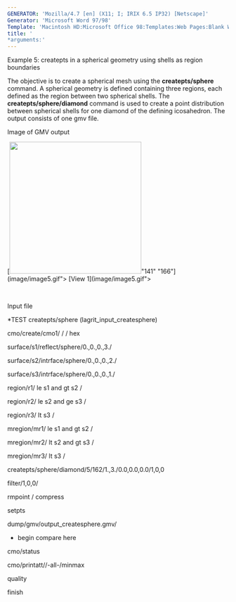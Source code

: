 ```yaml
---
GENERATOR: 'Mozilla/4.7 [en] (X11; I; IRIX 6.5 IP32) [Netscape]'
Generator: 'Microsoft Word 97/98'
Template: 'Macintosh HD:Microsoft Office 98:Templates:Web Pages:Blank Web Page'
title: '
*arguments:'
---
```


 Example 5: createpts in a spherical geometry using shells as region
 boundaries

  The objective is to create a spherical mesh using the
  **createpts/sphere** command.
  A spherical geometry is defined containing three regions, each
  defined as the region between two spherical shells. The
  **createpts/sphere/diamond** command is used to create a point
  distribution between spherical shells for one diamond of the
  defining icosahedron. The output consists of one gmv file.

 Image of GMV output

  [<img height="300" width="300" src="https://lanl.github.io/LaGriT/docs/assets/images/image5tn.gif">"141"
  "166"](image/image5.gif"> [View 1](image/image5.gif">

 

  

 Input file

 
*TEST createpts/sphere (lagrit\_input\_createsphere)

 cmo/create/cmo1/ / / hex

 surface/s1/reflect/sphere/0.,0.,0.,3./

 surface/s2/intrface/sphere/0.,0.,0.,2./

 surface/s3/intrface/sphere/0.,0.,0.,1./

 region/r1/ le s1 and gt s2 /

 region/r2/ le s2 and ge s3 /

 region/r3/ lt s3 /

 mregion/mr1/ le s1 and gt s2 /

 mregion/mr2/ lt s2 and gt s3 /

 mregion/mr3/ lt s3 /

 createpts/sphere/diamond/5/162/1.,3./0.0,0.0,0.0/1,0,0

 filter/1,0,0/

 rmpoint / compress

 setpts

 dump/gmv/output\_createsphere.gmv/

 
* begin compare here

 cmo/status

 cmo/printatt//-all-/minmax

 quality

 finish
